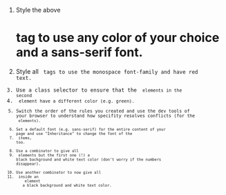 1. Style the above <h1/> tag to use any color of your choice and a sans-serif font.
2. Style all <code/> tags to use the monospace font-family and have red text.
3. Use a class selector to ensure that the <code/> elements in the second <li/> element have a different color (e.g. green).
4. Switch the order of the rules you created and use the dev tools of your browser to understand how specifity resolves conflicts (for the <code/> elements).
5. Set a default font (e.g. sans-serif) for the entire content of your page and use "Inheritance" to change the font of the <li/> items, too.
6. Use a combinator to give all <li/> elements but the first one (!) a black background and white text color (don't worry if the numbers disappear).
7. Use another combinator to now give all <li/> inside an <ol/> element a black background and white text color.
